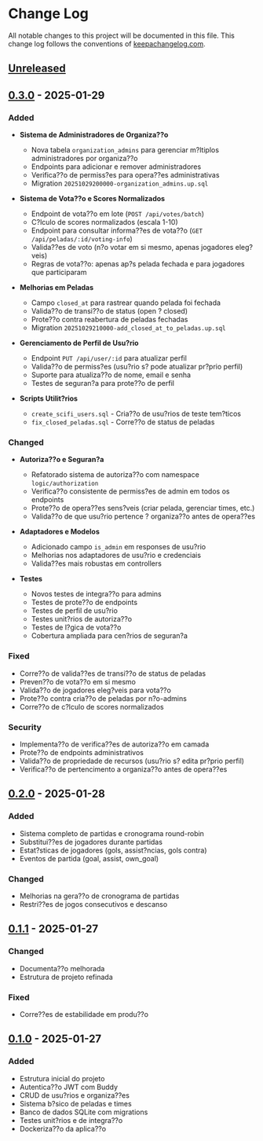 # Change Log
All notable changes to this project will be documented in this file. This change log follows the conventions of [keepachangelog.com](http://keepachangelog.com/).

## [Unreleased]

## [0.3.0] - 2025-01-29
### Added
- **Sistema de Administradores de Organiza??o**
  - Nova tabela `organization_admins` para gerenciar m?ltiplos administradores por organiza??o
  - Endpoints para adicionar e remover administradores
  - Verifica??o de permiss?es para opera??es administrativas
  - Migration `20251029200000-organization_admins.up.sql`
  
- **Sistema de Vota??o e Scores Normalizados**
  - Endpoint de vota??o em lote (`POST /api/votes/batch`)
  - C?lculo de scores normalizados (escala 1-10)
  - Endpoint para consultar informa??es de vota??o (`GET /api/peladas/:id/voting-info`)
  - Valida??es de voto (n?o votar em si mesmo, apenas jogadores eleg?veis)
  - Regras de vota??o: apenas ap?s pelada fechada e para jogadores que participaram
  
- **Melhorias em Peladas**
  - Campo `closed_at` para rastrear quando pelada foi fechada
  - Valida??o de transi??o de status (open ? closed)
  - Prote??o contra reabertura de peladas fechadas
  - Migration `20251029210000-add_closed_at_to_peladas.up.sql`

- **Gerenciamento de Perfil de Usu?rio**
  - Endpoint `PUT /api/user/:id` para atualizar perfil
  - Valida??o de permiss?es (usu?rio s? pode atualizar pr?prio perfil)
  - Suporte para atualiza??o de nome, email e senha
  - Testes de seguran?a para prote??o de perfil

- **Scripts Utilit?rios**
  - `create_scifi_users.sql` - Cria??o de usu?rios de teste tem?ticos
  - `fix_closed_peladas.sql` - Corre??o de status de peladas

### Changed
- **Autoriza??o e Seguran?a**
  - Refatorado sistema de autoriza??o com namespace `logic/authorization`
  - Verifica??o consistente de permiss?es de admin em todos os endpoints
  - Prote??o de opera??es sens?veis (criar pelada, gerenciar times, etc.)
  - Valida??o de que usu?rio pertence ? organiza??o antes de opera??es
  
- **Adaptadores e Modelos**
  - Adicionado campo `is_admin` em responses de usu?rio
  - Melhorias nos adaptadores de usu?rio e credenciais
  - Valida??es mais robustas em controllers

- **Testes**
  - Novos testes de integra??o para admins
  - Testes de prote??o de endpoints
  - Testes de perfil de usu?rio
  - Testes unit?rios de autoriza??o
  - Testes de l?gica de vota??o
  - Cobertura ampliada para cen?rios de seguran?a

### Fixed
- Corre??o de valida??es de transi??o de status de peladas
- Preven??o de vota??o em si mesmo
- Valida??o de jogadores eleg?veis para vota??o
- Prote??o contra cria??o de peladas por n?o-admins
- Corre??o de c?lculo de scores normalizados

### Security
- Implementa??o de verifica??es de autoriza??o em camada
- Prote??o de endpoints administrativos
- Valida??o de propriedade de recursos (usu?rio s? edita pr?prio perfil)
- Verifica??o de pertencimento a organiza??o antes de opera??es

## [0.2.0] - 2025-01-28
### Added
- Sistema completo de partidas e cronograma round-robin
- Substitui??es de jogadores durante partidas
- Estat?sticas de jogadores (gols, assist?ncias, gols contra)
- Eventos de partida (goal, assist, own_goal)

### Changed
- Melhorias na gera??o de cronograma de partidas
- Restri??es de jogos consecutivos e descanso

## [0.1.1] - 2025-01-27
### Changed
- Documenta??o melhorada
- Estrutura de projeto refinada

### Fixed
- Corre??es de estabilidade em produ??o

## [0.1.0] - 2025-01-27
### Added
- Estrutura inicial do projeto
- Autentica??o JWT com Buddy
- CRUD de usu?rios e organiza??es
- Sistema b?sico de peladas e times
- Banco de dados SQLite com migrations
- Testes unit?rios e de integra??o
- Dockeriza??o da aplica??o

[Unreleased]: https://github.com/marlon-chalegre/api-peladaapp/compare/0.3.0...HEAD
[0.3.0]: https://github.com/marlon-chalegre/api-peladaapp/compare/0.2.0...0.3.0
[0.2.0]: https://github.com/marlon-chalegre/api-peladaapp/compare/0.1.1...0.2.0
[0.1.1]: https://github.com/marlon-chalegre/api-peladaapp/compare/0.1.0...0.1.1
[0.1.0]: https://github.com/marlon-chalegre/api-peladaapp/releases/tag/0.1.0
